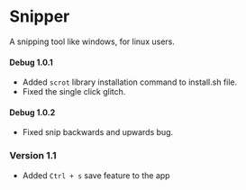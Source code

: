 # Snipper
A snipping tool like windows, for linux users. 

#### Debug 1.0.1
- Added `scrot` library installation command to install.sh file.
- Fixed the single click glitch.
#### Debug 1.0.2
- Fixed snip backwards and upwards bug.

### Version 1.1
- Added `Ctrl + s` save feature to the app
